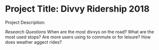 # Project Title: Divvy Ridership 2018

Project Description:

*Research Questions*
When are the most divvys on the road?
What are the most used stops?
Are more users using to commute or for leisure? 
How does weather aggect rides?
